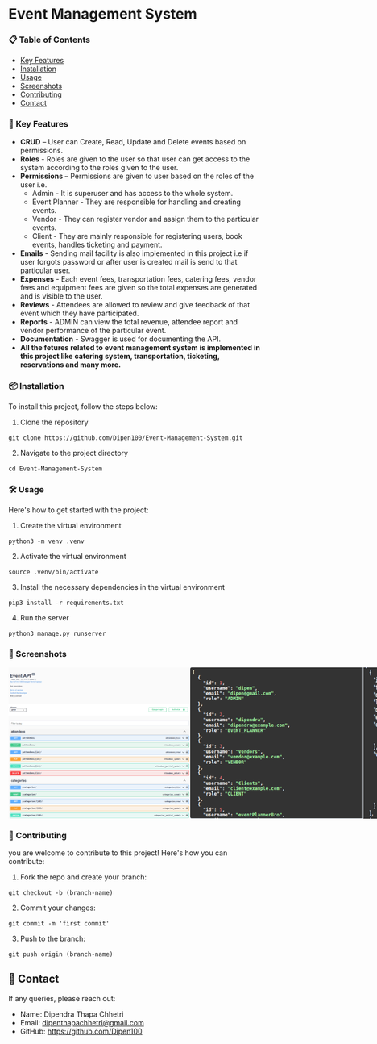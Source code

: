 # Event Management System

### 📋 Table of Contents

- [Key Features](#-key-features)
- [Installation](#-installation)
- [Usage](#-usage)
- [Screenshots](#-screenshots)
- [Contributing](#-contributing)
- [Contact](#-contact)

### 🌟 Key Features

- **CRUD** – User can Create, Read, Update and Delete events based on permissions.
- **Roles** - Roles are given to the user so that user can get access to the system according to the roles given to the user.
- **Permissions** – Permissions are given to user based on the roles of the user i.e.
  - Admin - It is superuser and has access to the whole system.
  - Event Planner - They are responsible for handling and creating events.
  - Vendor - They can register vendor and assign them to the particular events.
  - Client - They are mainly responsible for registering users, book events, handles ticketing and payment.
- **Emails** - Sending mail facility is also implemented in this project i.e if user forgots password or after user is created mail is send to that particular user.
- **Expenses** - Each event fees, transportation fees, catering fees, vendor fees and equipment fees are given so the total expenses are generated and is visible to the user.
- **Reviews** - Attendees are allowed to review and give feedback of that event which they have participated.
- **Reports** - ADMIN can view the total revenue, attendee report and vendor performance of the particular event.
- **Documentation** - Swagger is used for documenting the API.
- **All the fetures related to event management system is implemented in this project like catering system, transportation, ticketing, reservations and many more.**
  
### 📦 Installation

To install this project, follow the steps below:
1. Clone the repository
```
git clone https://github.com/Dipen100/Event-Management-System.git
```
2. Navigate to the project directory
```
cd Event-Management-System
```

### 🛠️ Usage

Here's how to get started with the project:
1. Create the virtual environment
```
python3 -m venv .venv
```

2. Activate the virtual environment
```
source .venv/bin/activate
```

3. Install the necessary dependencies in the virtual environment
```
pip3 install -r requirements.txt
```

4. Run the server
```
python3 manage.py runserver
```
### 🎨 Screenshots
<div style="display: flex; justify-content: space-around;">
  <img src="Screenshots/home.png" alt="Home Page" width="400" height="300"/>
  <img src="Screenshots/user_types.png" alt="User Types View" width="400" height="300"/>
  <img src="Screenshots/event.png" alt="Event Image" width="266.666" height="300"/>
  <img src="Screenshots/attendees.png" alt="Attendee Image" width="266.666" height="300"/>
  <img src="Screenshots/reservation.png" alt="Reservation Image" width="266.666" height="300"/>
  <img src="Screenshots/ticket.png" alt="Ticketing Image" width="266.666" height="300"/>
  <img src="Screenshots/receipt.png" alt="Receipt Image" width="266.666" height="300"/>
  <img src="Screenshots/total_attendee.png" alt="Total Attendee Image" width="266.666" height="300"/>
</div>

### 🤝 Contributing
you are welcome to contribute to this project! Here's how you can contribute:

1. Fork the repo and create your branch:
```
git checkout -b (branch-name)
```
2. Commit your changes:
```
git commit -m 'first commit'
```
3. Push to the branch:
```
git push origin (branch-name)
```

## 💬 Contact
If any queries, please reach out:
  - Name: Dipendra Thapa Chhetri
  - Email: dipenthapachhetri@gmail.com
  - GitHub: https://github.com/Dipen100

